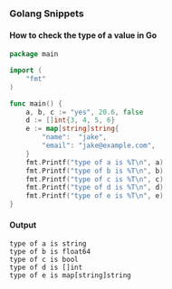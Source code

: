 ### Golang Snippets

#### How to check the type of a value in Go

```go
package main

import (
	"fmt"
)

func main() {
	a, b, c := "yes", 20.6, false
	d := []int{3, 4, 5, 6}
	e := map[string]string{
		"name":  "jake",
		"email": "jake@example.com",
	}
	fmt.Printf("type of a is %T\n", a)
	fmt.Printf("type of b is %T\n", b)
	fmt.Printf("type of c is %T\n", c)
	fmt.Printf("type of d is %T\n", d)
	fmt.Printf("type of e is %T\n", e)
}
```

#### Output

```
type of a is string
type of b is float64
type of c is bool
type of d is []int
type of e is map[string]string
```